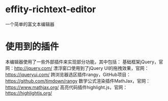 # effity-richtext-editor
一个简单的富文本编辑器


# 使用到的插件
本编辑器使用了一些外部插件来实现部分功能，其中包括：
基础框架jQuery，官网：http://jquery.com/
漂浮窗口使用到了jQuery UI的拖拽效果，官网：https://jqueryui.com/
跨浏览器选区插件rangy，GitHub项目：https://github.com/timdown/rangy
数学公式渲染插件MathJax，官网：https://www.mathjax.org/
高亮代码插件highlight.js，官网：https://highlightjs.org/
